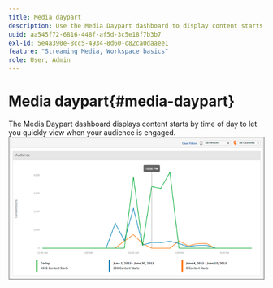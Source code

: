 ```yaml
---
title: Media daypart
description: Use the Media Daypart dashboard to display content starts by time of day and analyze when your audience is engaged.
uuid: aa545f72-6816-448f-af5d-3c5e18f7b3b7
exl-id: 5e4a390e-8cc5-4934-8d60-c82ca0daaee1
feature: "Streaming Media, Workspace basics"
role: User, Admin
---
```

# Media daypart{#media-daypart}

The Media Daypart dashboard displays content starts by time of day to let you quickly view when your audience is engaged.  ![](assets/video-daypart-report.png)
